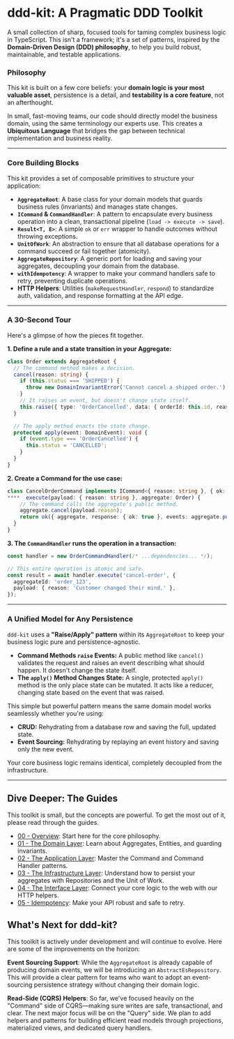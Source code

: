 # ddd-kit: A Pragmatic DDD Toolkit

A small collection of sharp, focused tools for taming complex business logic in TypeScript. This isn't a framework; it's a set of patterns, inspired by the **Domain-Driven Design (DDD) philosophy**, to help you build robust, maintainable, and testable applications. 


### Philosophy

This kit is built on a few core beliefs: your **domain logic is your most valuable asset**, persistence is a detail, and **testability is a core feature**, not an afterthought.

In small, fast-moving teams, our code should directly model the business domain, using the same terminology our experts use. This creates a **Ubiquitous Language** that bridges the gap between technical implementation and business reality. 


---

### Core Building Blocks

This kit provides a set of composable primitives to structure your application:

* **`AggregateRoot`**: A base class for your domain models that guards business rules (invariants) and manages state changes.
* **`ICommand` & `CommandHandler`**: A pattern to encapsulate every business operation into a clean, transactional pipeline (`load -> execute -> save`).
* **`Result<T, E>`**: A simple `ok` or `err` wrapper to handle outcomes without throwing exceptions.
* **`UnitOfWork`**: An abstraction to ensure that all database operations for a command succeed or fail together (atomicity).
* **`AggregateRepository`**: A generic port for loading and saving your aggregates, decoupling your domain from the database.
* **`withIdempotency`**: A wrapper to make your command handlers safe to retry, preventing duplicate operations.
* **HTTP Helpers**: Utilities (`makeRequestHandler`, `respond`) to standardize auth, validation, and response formatting at the API edge.

---

### A 30-Second Tour

Here's a glimpse of how the pieces fit together.

**1. Define a rule and a state transition in your Aggregate:**
```typescript
class Order extends AggregateRoot {
  // The command method makes a decision. 
  cancel(reason: string) {
    if (this.status === 'SHIPPED') {
      throw new DomainInvariantError('Cannot cancel a shipped order.');
    } 
    // It raises an event, but doesn't change state itself.
    this.raise({ type: 'OrderCancelled', data: { orderId: this.id, reason } });
  }

  // The apply method enacts the state change.
  protected apply(event: DomainEvent): void {
    if (event.type === 'OrderCancelled') {
      this.status = 'CANCELLED';
    }
  }
}
```

**2. Create a Command for the use case:**
```typescript
class CancelOrderCommand implements ICommand<{ reason: string }, { ok: boolean }, Order> {
****  execute(payload: { reason: string }, aggregate: Order) {
    // The command calls the aggregate's public method.
    aggregate.cancel(payload.reason);
    return ok({ aggregate, response: { ok: true }, events: aggregate.pullEvents() });
  }
}
```

**3. The `CommandHandler` runs the operation in a transaction:**
```typescript
const handler = new OrderCommandHandler(/* ...dependencies... */);

// This entire operation is atomic and safe.
const result = await handler.execute('cancel-order', {
  aggregateId: 'order_123',
  payload: { reason: 'Customer changed their mind.' },
}); 
```

---

### A Unified Model for Any Persistence

`ddd-kit` uses a **"Raise/Apply" pattern** within its `AggregateRoot` to keep your business logic pure and persistence-agnostic.

- **Command Methods `raise` Events:** A public method like `cancel()` validates the request and raises an event describing what should happen. It doesn't change the state itself.
- **The `apply()` Method Changes State:** A single, protected `apply()` method is the only place state can be mutated. It acts like a reducer, changing state based on the event that was raised.

This simple but powerful pattern means the same domain model works seamlessly whether you're using:

- **CRUD:** Rehydrating from a database row and saving the full, updated state.
- **Event Sourcing:** Rehydrating by replaying an event history and saving only the new event.

Your core business logic remains identical, completely decoupled from the infrastructure.

---

## Dive Deeper: The Guides
This toolkit is small, but the concepts are powerful. To get the most out of it, please read through the guides.

- [00 - Overview](./docs/00-OVERVIEW.md): Start here for the core philosophy.
- [01 - The Domain Layer](./docs/01-THE-DOMAIN-LAYER.md): Learn about Aggregates, Entities, and guarding invariants.
- [02 - The Application Layer](./docs/02-THE-APPLICATION-LAYER.md): Master the Command and Command Handler patterns.
- [03 - The Infrastructure Layer](./docs/03-THE-INFRASTRUCTURE-LAYER.md): Understand how to persist your aggregates with Repositories and the Unit of Work. 
- [04 - The Interface Layer](./docs/04-THE-INTERFACE-LAYER.md): Connect your core logic to the web with our HTTP helpers.
- [05 - Idempotency](./docs/05-IDEMPOTENCY.md): Make your API robust and safe to retry. 

## What's Next for ddd-kit?
This toolkit is actively under development and will continue to evolve. Here are some of the improvements on the horizon:

**Event Sourcing Support**: While the `AggregateRoot` is already capable of producing domain events, we will be introducing an `AbstractEsRepository`. This will provide a clear pattern for teams who want to adopt an event-sourcing persistence strategy without changing their domain logic.

**Read-Side (CQRS) Helpers**: So far, we've focused heavily on the "Command" side of CQRS—making sure writes are safe, transactional, and clear. The next major focus will be on the "Query" side. We plan to add helpers and patterns for building efficient read models through projections, materialized views, and dedicated query handlers.

